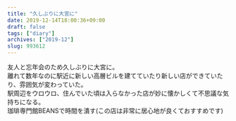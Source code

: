 ```yaml
---
title: "久しぶりに大宮に"
date: 2019-12-14T18:00:36+09:00
draft: false
tags: ["diary"]
archives: ["2019-12"]
slug: 993612
---
```

友人と忘年会のため久しぶりに大宮に。   
離れて数年なのに駅近に新しい高層ビルを建てていたり新しい店ができていたり、雰囲気が変わっていた。   
駅周辺をウロウロ、住んでいた頃は入らなかった店が妙に懐かしくて不思議な気持ちになる。   
珈琲専門館BEANSで時間を潰す(この店は非常に居心地が良くておすすめです)

